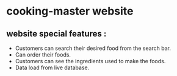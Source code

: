 # cooking-master website

## website special features :
* Customers can search their desired food from the search bar.
* Can order their foods.
* Customers can see the ingredients used to make the foods.
* Data load from live database.
